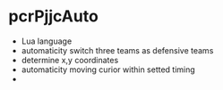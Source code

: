 # pcrPjjcAuto

- Lua language  
- automaticity switch three teams as defensive teams
- determine x,y coordinates
- automaticity moving curior within setted timing
-
